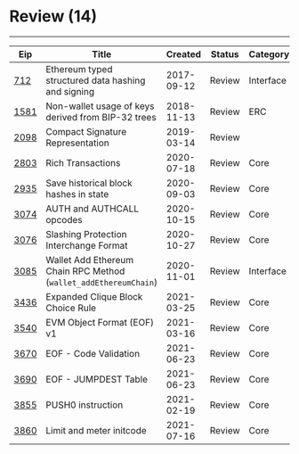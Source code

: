 
# Review (14)
---
| Eip               | Title                                                            | Created    | Status | Category  | Type            |
| ----------------- | ---------------------------------------------------------------- | ---------- | ------ | --------- | --------------- |
| [712](/eip-712)   | Ethereum typed structured data hashing and signing               | 2017-09-12 | Review | Interface | Standards Track |
| [1581](/eip-1581) | Non-wallet usage of keys derived from BIP-32 trees               | 2018-11-13 | Review | ERC       | Standards Track |
| [2098](/eip-2098) | Compact Signature Representation                                 | 2019-03-14 | Review |           | Informational   |
| [2803](/eip-2803) | Rich Transactions                                                | 2020-07-18 | Review | Core      | Standards Track |
| [2935](/eip-2935) | Save historical block hashes in state                            | 2020-09-03 | Review | Core      | Standards Track |
| [3074](/eip-3074) | AUTH and AUTHCALL opcodes                                        | 2020-10-15 | Review | Core      | Standards Track |
| [3076](/eip-3076) | Slashing Protection Interchange Format                           | 2020-10-27 | Review | Core      | Standards Track |
| [3085](/eip-3085) | Wallet Add Ethereum Chain RPC Method (`wallet_addEthereumChain`) | 2020-11-01 | Review | Interface | Standards Track |
| [3436](/eip-3436) | Expanded Clique Block Choice Rule                                | 2021-03-25 | Review | Core      | Standards Track |
| [3540](/eip-3540) | EVM Object Format (EOF) v1                                       | 2021-03-16 | Review | Core      | Standards Track |
| [3670](/eip-3670) | EOF - Code Validation                                            | 2021-06-23 | Review | Core      | Standards Track |
| [3690](/eip-3690) | EOF - JUMPDEST Table                                             | 2021-06-23 | Review | Core      | Standards Track |
| [3855](/eip-3855) | PUSH0 instruction                                                | 2021-02-19 | Review | Core      | Standards Track |
| [3860](/eip-3860) | Limit and meter initcode                                         | 2021-07-16 | Review | Core      | Standards Track |

    